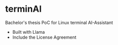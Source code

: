 # terminAl
Bachelor's thesis PoC for Linux terminal AI-Assistant

- Built with Llama
- Include the License Agreement
